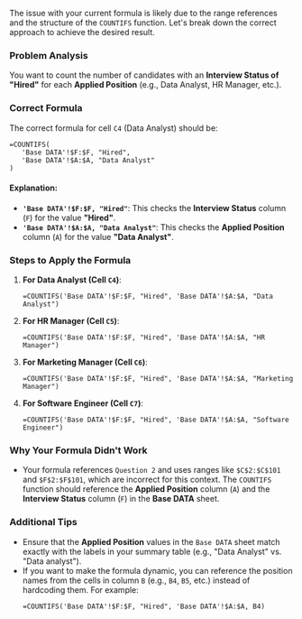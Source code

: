 The issue with your current formula is likely due to the range references and the structure of the `COUNTIFS` function. Let's break down the correct approach to achieve the desired result.

### Problem Analysis
You want to count the number of candidates with an **Interview Status of "Hired"** for each **Applied Position** (e.g., Data Analyst, HR Manager, etc.).

### Correct Formula
The correct formula for cell `C4` (Data Analyst) should be:

```excel
=COUNTIFS(
   'Base DATA'!$F:$F, "Hired",
   'Base DATA'!$A:$A, "Data Analyst"
)
```

#### Explanation:
- **`'Base DATA'!$F:$F, "Hired"`**: This checks the **Interview Status** column (`F`) for the value **"Hired"**.
- **`'Base DATA'!$A:$A, "Data Analyst"`**: This checks the **Applied Position** column (`A`) for the value **"Data Analyst"**.

### Steps to Apply the Formula
1. **For Data Analyst (Cell `C4`)**:
   ```excel
   =COUNTIFS('Base DATA'!$F:$F, "Hired", 'Base DATA'!$A:$A, "Data Analyst")
   ```

2. **For HR Manager (Cell `C5`)**:
   ```excel
   =COUNTIFS('Base DATA'!$F:$F, "Hired", 'Base DATA'!$A:$A, "HR Manager")
   ```

3. **For Marketing Manager (Cell `C6`)**:
   ```excel
   =COUNTIFS('Base DATA'!$F:$F, "Hired", 'Base DATA'!$A:$A, "Marketing Manager")
   ```

4. **For Software Engineer (Cell `C7`)**:
   ```excel
   =COUNTIFS('Base DATA'!$F:$F, "Hired", 'Base DATA'!$A:$A, "Software Engineer")
   ```

### Why Your Formula Didn't Work
- Your formula references `Question 2` and uses ranges like `$C$2:$C$101` and `$F$2:$F$101`, which are incorrect for this context. The `COUNTIFS` function should reference the **Applied Position** column (`A`) and the **Interview Status** column (`F`) in the **Base DATA** sheet.

### Additional Tips
- Ensure that the **Applied Position** values in the `Base DATA` sheet match exactly with the labels in your summary table (e.g., "Data Analyst" vs. "Data analyst").
- If you want to make the formula dynamic, you can reference the position names from the cells in column `B` (e.g., `B4`, `B5`, etc.) instead of hardcoding them. For example:
  ```excel
  =COUNTIFS('Base DATA'!$F:$F, "Hired", 'Base DATA'!$A:$A, B4)
  ```
